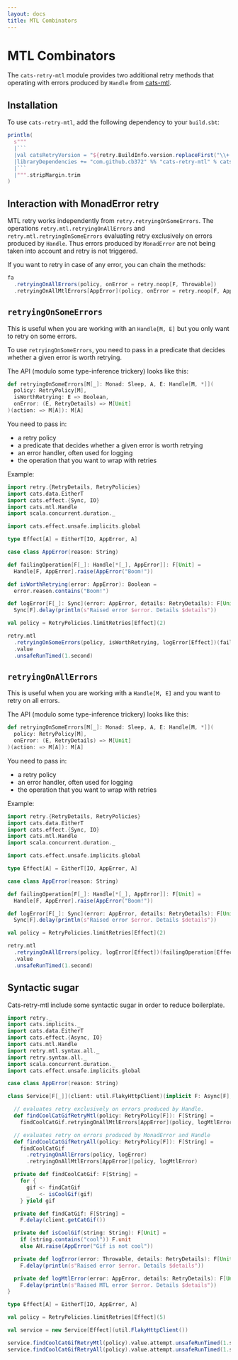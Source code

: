 ```yaml
---
layout: docs
title: MTL Combinators
---
```


# MTL Combinators

The `cats-retry-mtl` module provides two additional retry methods that operating
with errors produced by `Handle` from
[cats-mtl](https://github.com/typelevel/cats-mtl).

## Installation

To use `cats-retry-mtl`, add the following dependency to your `build.sbt`:

```scala mdoc:passthrough
println(
  s"""
  |```
  |val catsRetryVersion = "${retry.BuildInfo.version.replaceFirst("\\+.*", "")}"
  |libraryDependencies += "com.github.cb372" %% "cats-retry-mtl" % catsRetryVersion
  |```
  |""".stripMargin.trim
)
```

## Interaction with MonadError retry

MTL retry works independently from `retry.retryingOnSomeErrors`. The operations
`retry.mtl.retryingOnAllErrors` and `retry.mtl.retryingOnSomeErrors` evaluating
retry exclusively on errors produced by `Handle`.  Thus errors produced by
`MonadError` are not being taken into account and retry is not triggered.

If you want to retry in case of any error, you can chain the methods:

```scala
fa
  .retryingOnAllErrors(policy, onError = retry.noop[F, Throwable])
  .retryingOnAllMtlErrors[AppError](policy, onError = retry.noop[F, AppError])
```

## `retryingOnSomeErrors`

This is useful when you are working with an `Handle[M, E]` but you only want
to retry on some errors.

To use `retryingOnSomeErrors`, you need to pass in a predicate that decides
whether a given error is worth retrying.

The API (modulo some type-inference trickery) looks like this:

```scala
def retryingOnSomeErrors[M[_]: Monad: Sleep, A, E: Handle[M, *]](
  policy: RetryPolicy[M],
  isWorthRetrying: E => Boolean,
  onError: (E, RetryDetails) => M[Unit]
)(action: => M[A]): M[A]
```

You need to pass in:

* a retry policy
* a predicate that decides whether a given error is worth retrying
* an error handler, often used for logging
* the operation that you want to wrap with retries

Example:
```scala mdoc
import retry.{RetryDetails, RetryPolicies}
import cats.data.EitherT
import cats.effect.{Sync, IO}
import cats.mtl.Handle
import scala.concurrent.duration._

import cats.effect.unsafe.implicits.global

type Effect[A] = EitherT[IO, AppError, A]

case class AppError(reason: String)

def failingOperation[F[_]: Handle[*[_], AppError]]: F[Unit] =
  Handle[F, AppError].raise(AppError("Boom!"))

def isWorthRetrying(error: AppError): Boolean =
  error.reason.contains("Boom!")

def logError[F[_]: Sync](error: AppError, details: RetryDetails): F[Unit] =
  Sync[F].delay(println(s"Raised error $error. Details $details"))

val policy = RetryPolicies.limitRetries[Effect](2)

retry.mtl
  .retryingOnSomeErrors(policy, isWorthRetrying, logError[Effect])(failingOperation[Effect])
  .value
  .unsafeRunTimed(1.second)
```

## `retryingOnAllErrors`

This is useful when you are working with a `Handle[M, E]` and you want to
retry on all errors.

The API (modulo some type-inference trickery) looks like this:

```scala
def retryingOnSomeErrors[M[_]: Monad: Sleep, A, E: Handle[M, *]](
  policy: RetryPolicy[M],
  onError: (E, RetryDetails) => M[Unit]
)(action: => M[A]): M[A]
```

You need to pass in:

* a retry policy
* an error handler, often used for logging
* the operation that you want to wrap with retries

Example:
```scala mdoc:reset
import retry.{RetryDetails, RetryPolicies}
import cats.data.EitherT
import cats.effect.{Sync, IO}
import cats.mtl.Handle
import scala.concurrent.duration._

import cats.effect.unsafe.implicits.global

type Effect[A] = EitherT[IO, AppError, A]

case class AppError(reason: String)

def failingOperation[F[_]: Handle[*[_], AppError]]: F[Unit] =
  Handle[F, AppError].raise(AppError("Boom!"))

def logError[F[_]: Sync](error: AppError, details: RetryDetails): F[Unit] =
  Sync[F].delay(println(s"Raised error $error. Details $details"))

val policy = RetryPolicies.limitRetries[Effect](2)

retry.mtl
  .retryingOnAllErrors(policy, logError[Effect])(failingOperation[Effect])
  .value
  .unsafeRunTimed(1.second)
```

## Syntactic sugar

Cats-retry-mtl include some syntactic sugar in order to reduce boilerplate.

```scala mdoc:reset
import retry._
import cats.implicits._
import cats.data.EitherT
import cats.effect.{Async, IO}
import cats.mtl.Handle
import retry.mtl.syntax.all._
import retry.syntax.all._
import scala.concurrent.duration._
import cats.effect.unsafe.implicits.global

case class AppError(reason: String)

class Service[F[_]](client: util.FlakyHttpClient)(implicit F: Async[F], AH: Handle[F, AppError]) {

  // evaluates retry exclusively on errors produced by Handle.
  def findCoolCatGifRetryMtl(policy: RetryPolicy[F]): F[String] =
    findCoolCatGif.retryingOnAllMtlErrors[AppError](policy, logMtlError)

  // evaluates retry on errors produced by MonadError and Handle
  def findCoolCatGifRetryAll(policy: RetryPolicy[F]): F[String] =
    findCoolCatGif
      .retryingOnAllErrors(policy, logError)
      .retryingOnAllMtlErrors[AppError](policy, logMtlError)

  private def findCoolCatGif: F[String] =
    for {
      gif <- findCatGif
      _   <- isCoolGif(gif)
    } yield gif

  private def findCatGif: F[String] =
    F.delay(client.getCatGif())

  private def isCoolGif(string: String): F[Unit] =
    if (string.contains("cool")) F.unit
    else AH.raise(AppError("Gif is not cool"))

  private def logError(error: Throwable, details: RetryDetails): F[Unit] =
    F.delay(println(s"Raised error $error. Details $details"))

  private def logMtlError(error: AppError, details: RetryDetails): F[Unit] =
    F.delay(println(s"Raised MTL error $error. Details $details"))
}

type Effect[A] = EitherT[IO, AppError, A]

val policy = RetryPolicies.limitRetries[Effect](5)

val service = new Service[Effect](util.FlakyHttpClient())

service.findCoolCatGifRetryMtl(policy).value.attempt.unsafeRunTimed(1.second)
service.findCoolCatGifRetryAll(policy).value.attempt.unsafeRunTimed(1.second)
```
